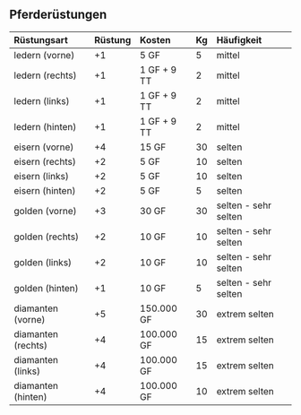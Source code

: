 ## Pferderüstungen

| Rüstungsart | Rüstung | Kosten | Kg | Häufigkeit |
| :--- | :--- | :--- | :--- | :--- |
| ledern \(vorne\) | +1 | 5 GF | 5 | mittel |
| ledern \(rechts\) | +1 | 1 GF + 9 TT | 2 | mittel |
| ledern \(links\) | +1 | 1 GF + 9 TT | 2 | mittel |
| ledern \(hinten\) | +1 | 1 GF + 9 TT | 2 | mittel |
| eisern \(vorne\) | +4 | 15 GF | 30 | selten |
| eisern \(rechts\) | +2 | 5 GF | 10 | selten |
| eisern \(links\) | +2 | 5 GF | 10 | selten |
| eisern \(hinten\) | +2 | 5 GF | 5 | selten |
| golden \(vorne\) | +3 | 30 GF | 30 | selten - sehr selten |
| golden \(rechts\) | +2 | 10 GF | 10 | selten - sehr selten |
| golden \(links\) | +2 | 10 GF | 10 | selten - sehr selten |
| golden \(hinten\) | +1 | 10 GF | 5 | selten - sehr selten |
| diamanten \(vorne\) | +5 | 150.000 GF | 30 | extrem selten |
| diamanten \(rechts\) | +4 | 100.000 GF | 15 | extrem selten |
| diamanten \(links\) | +4 | 100.000 GF | 15 | extrem selten |
| diamanten \(hinten\) | +4 | 100.000 GF | 10 | extrem selten |
